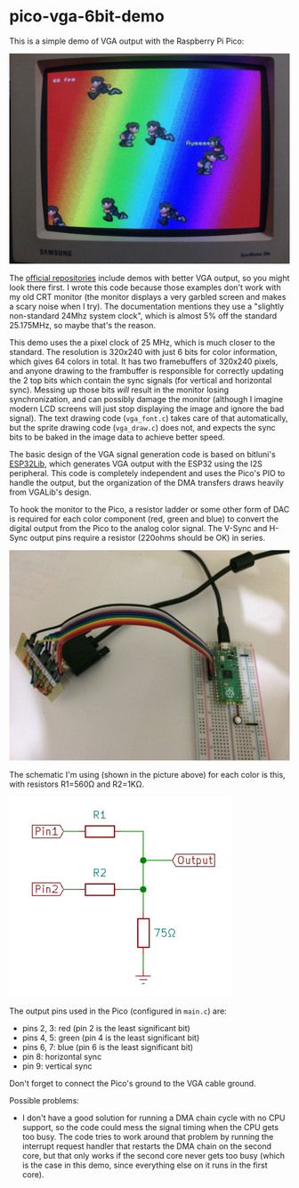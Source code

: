 # pico-vga-6bit-demo

This is a simple demo of VGA output with the Raspberry Pi Pico:

<img src="photos/screen.jpg" width="640" alt="Demo Screen with glorious 64 colors" title="Demo Screen with glorious 64 colors">

The [official
repositories](https://github.com/raspberrypi/pico-playground) include
demos with better VGA output, so you might look there first. I wrote
this code because those examples don't work with my old CRT monitor
(the monitor displays a very garbled screen and makes a scary noise
when I try). The documentation mentions they use a "slightly
non-standard 24Mhz system clock", which is almost 5% off the standard
25.175MHz, so maybe that's the reason.

This demo uses the a pixel clock of 25 MHz, which is much closer to
the standard.  The resolution is 320x240 with just 6 bits for color
information, which gives 64 colors in total. It has two framebuffers
of 320x240 pixels, and anyone drawing to the frambuffer is responsible
for correctly updating the 2 top bits which contain the sync signals
(for vertical and horizontal sync).  Messing up those bits *will*
result in the monitor losing synchronization, and can possibly damage
the monitor (although I imagine modern LCD screens will just stop
displaying the image and ignore the bad signal). The text drawing code
(`vga_font.c`) takes care of that automatically, but the sprite
drawing code (`vga_draw.c`) does not, and expects the sync bits to be
baked in the image data to achieve better speed.

The basic design of the VGA signal generation code is based on
bitluni's [ESP32Lib](https://github.com/bitluni/ESP32Lib), which
generates VGA output with the ESP32 using the I2S peripheral.  This
code is completely independent and uses the Pico's PIO to handle the
output, but the organization of the DMA transfers draws heavily from
VGALib's design.

To hook the monitor to the Pico, a resistor ladder or some other form
of DAC is required for each color component (red, green and blue) to
convert the digital output from the Pico to the analog color signal.
The V-Sync and H-Sync output pins require a resistor (220ohms should
be OK) in series.

<img src="photos/board.jpg" width="640" alt="Pico board and VGA Connector" title="Pico board and VGA Connector">

The schematic I'm using (shown in the picture above) for each color is
this, with resistors R1=560Ω and R2=1KΩ.

![DAC schematic](photos/dac-schematic.png)

The output pins used in the Pico (configured in `main.c`) are:

- pins 2, 3: red (pin 2 is the least significant bit)
- pins 4, 5: green (pin 4 is the least significant bit)
- pins 6, 7: blue (pin 6 is the least significant bit)
- pin 8: horizontal sync
- pin 9: vertical sync

Don't forget to connect the Pico's ground to the VGA cable ground.

Possible problems:

- I don't have a good solution for running a DMA chain cycle with no
  CPU support, so the code could mess the signal timing when the CPU
  gets too busy. The code tries to work around that problem by running
  the interrupt request handler that restarts the DMA chain on the
  second core, but that only works if the second core never gets too
  busy (which is the case in this demo, since everything else on it
  runs in the first core).


